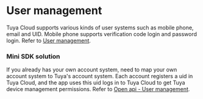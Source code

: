 # User management

Tuya Cloud supports various kinds of user systems such as mobile phone, email and UID. Mobile phone supports verification code login and password login. Refer to [User management](https://tuyainc.github.io/tuyasmart_home_ios_sdk_doc/en/resource/User.html#user-management).

### Mini SDK solution

If you already has your own account system,  need to map your own account system to Tuya's account system. Each account registers a uid in Tuya Cloud, and the app uses this uid logs in to Tuya Cloud to get Tuya device management permissions. Refer to [Open api - User management](https://docs.tuya.com/en/iot/open-api/api-list/api/user-management).

